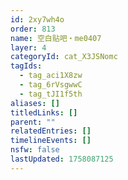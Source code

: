 ```yaml
---
id: 2xy7wh4o
order: 813
name: 空白贴吧・me0407
layer: 4
categoryId: cat_X3JSNomc
tagIds:
  - tag_aci1X8zw
  - tag_6rVsgwwC
  - tag_tJI1f5th
aliases: []
titledLinks: []
parent: ""
relatedEntries: []
timelineEvents: []
nsfw: false
lastUpdated: 1758087125
---
```


